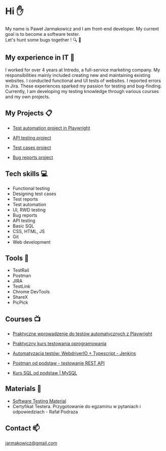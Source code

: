 # Hi :raised_hand:

My name is Paweł Jarmakowicz and I am front-end developer. My current goal is to become a software tester.<br>Let's hunt some bugs together ! :mag: :bug:

## My experience in IT :floppy_disk:

I worked for over 4 years at Intredo, a full-service marketing company. My responsibilities mainly included creating new and maintaining existing websites. I conducted functional and UI tests of websites. I reported errors in Jira. These experiences sparked my passion for testing and bug-finding. Currently, I am developing my testing knowledge through various courses and my own projects. 

## My Projects :clipboard:

- [Test automation project in Playwright](https://github.com/feandev/UI-test-automation-project)

- [API testing project](https://github.com/feandev/API-Postman-tests)

- [Test cases project](https://github.com/feandev/Test-cases-project)

- [Bug reports project](https://github.com/feandev/Bug-reports-Jira)


## Tech skills :computer:

- Functional testing
- Designing test cases
- Test reports
- Test automation
- UI, RWD testing
- Bug reports
- API testing
- Basic SQL
- CSS, HTML, JS
- Git
- Web development

## Tools :hammer:

- TestRail
- Postman
- JIRA
- TestLink
- Chrome DevTools
- ShareX
- PicPick

## Courses :tv:

- [Praktyczne wprowadzenie do testów automatycznych z Playwright](https://jaktestowac.pl/)

- [Praktyczny kurs testowania oprogramowania](https://www.udemy.com/course/praktyczny-kurs-testowania-oprogramowania/)

- [Automatyzacja testów: WebdriverIO + Typescript - Jenkins](https://www.udemy.com/course/testowanie-automatyczne-webdriverio/)

- [Postman od podstaw - testowanie REST API](https://www.udemy.com/course/postman-od-podstaw-testowanie-rest-api/)

- [Kurs SQL od podstaw | MySQL ](https://www.udemy.com/course/kurs-sql-od-podstaw/)

## Materials :bookmark:

- [Software Testing Material](https://www.softwaretestingmaterial.com/)
- Certyfikat Testera. Przygotowanie do egzaminu w pytaniach i odpowiedziach - Rafał Podraza

## Contact :mailbox: 

jarmakowicz@gmail.com


